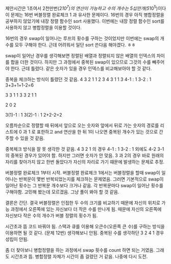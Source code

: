 제안시간은 1초여서 2천만번(2*10<sup>7</sup>)의 연산이 가능하고 수의 개수는 5십만개(5*10<sup>5</sup>)이다
이 문제는 16번 버블정렬 완료체크 1 과 유사한 문제이다.
16번의 경우 아직 병합정렬을 공부하지 않았기에 내장 정렬 함수인 sort 사용했다.
이번에는 내장 정렬 함수인 sort를 사용하지 않고 병합정렬을 이용할 것이다.

16번의 경우 swap이 일어나는 루프의 횟수를 구하는 것이었지만 이번에는 swap의 개수를 모두 구해야 한다.
근데 어려워서 일단 sort 쓴다음 해야겠다. ㅎㅎ

swap이 일어난 경우를 생각해보면 정렬된 배열과 정렬되지 않은 배열의 인덱스의 차이를 합을 더한 것이다.
하지만 그 과정에서 중복된 swap이 있으므로 그것의 수를 빼주어야 한다.
근데 틀렸다. 같은 숫자가 있을 경우 인덱스를 비교해보아야 할 것 같다.

중복을 체크하는 방식이 틀렸던 것 같음.
4 3 2 1 <!-- 정렬되지 않은 배열 -->
1 2 3 4 <!-- 정렬된 배열 -->
3 1 1 3 <!-- 정렬된 배열과 정렬되지 않은 배열의 인덱스 차이 -->
4-1 : 1 <!-- 중복된 경우 1 -->
3-2 : 1 <!-- 중복된 경우 2 -->
3+3+1+1-2=6

3 3 1 <!-- 정렬되지 않은 배열 -->
1 3 3 <!-- 정렬된 배열 -->
2 1 1 <!-- 정렬된 배열과 정렬되지 않은 배열의 인덱스 차이-->

2 0 2 <!-- 주의 숫자가 같더라도 들어온 순서가 다르기 때문에 이와 같은 경우는 안됨-->

3(1)-1 : 1 <!-- 중복된 경우 1 (첫번째로 입력된 3) -->
3(2)-1 : 1 <!-- 중복된 경우 2 (두번째로 입력된 3) -->
2+2-2=2

오름차순으로 정렬할 때 뒤에서 앞으로 오는 숫자와 앞에서 뒤로 가는 숫자의 경로를 리스트에 0 과 1 로 표한하고
and 연산을 한 뒤 1이 나오면 중복된 개수가 있는 것으로 간주할 수 있을 것 같음.

중복체크 방식을 잘 못 생각한 것 같음.
4 3 2 1 의 경우
4-1 : 1 <!-- 중복된 경우 1 -->
3-2 : 1 <!-- 중복된 경우 2 -->
외에도 
4-2
3-1
의 중복된 경우가 있어야 함.
하지만 그러면 숫자가 안 맞음.
3 과 2의 경우 바로 원래의 자리를 찾아가지 않고 한번 돌았다가 자신의 자리로 가기 떄문에 발생하는 문제로 추정.

버블정렬 완료체크 1부터 시작. 버블정렬 완료체크 1에서는 버블정렬을 할때 swap이 일어나는 반복문이 몇번 반복되었는지를 체크하는 문제였음.
그러면 기본적으로 swap이 일어난 횟수는 그 반복문 개수보다 크거나 같음.
각 반복문마다 swap이 일어난 횟수를 구해야함.
고민해 봤는데 모르겠음. 그냥 풀이 봐야 할 것 같음.

결론은 간단. 결국 버블정렬은 인접한 두 수의 크기를 비교하기 때문에 자신의 위치로 가능 과정에서 오른쪽에 있는 자신보다 더 작은 수를 만나게 됨.
때문에 자신의 오른쪽에 자신보다 작은 수의 개수가 버블 정렬의 횟수가 됨.

시간초과 뜸 코드 바꿔야 됨.
스택과 큐를 이용해 오큰수(오른쪽 큰 수)를 구하는 방식을 이용하면 될 것 같다. (문제 12번)
생각해보니 안됨. 중복된 수를 생각하단 3 2 4 1 경우 성립이 안됨.

좀 더 찾아보니 병합정렬을 하는 과정에서 swap 횟수를 count 하면 되는 거였음.
그래도 시간초과 뜸. 병합정렬 자체가 시간이 좀 걸렸던 거 같음. 나중에 다시 도전.